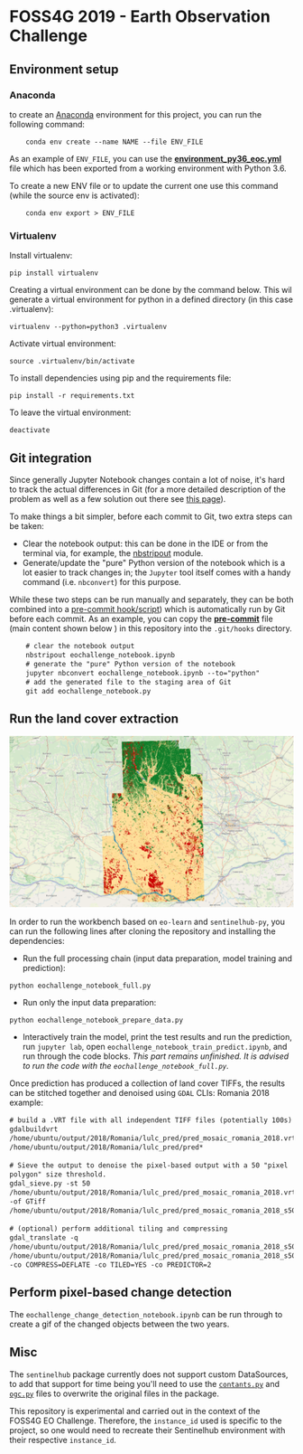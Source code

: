 # FOSS4G 2019 - Earth Observation Challenge 

## Environment setup 

### Anaconda
to create an [Anaconda](https://www.anaconda.com/) environment for this project, you can run the following command:

```shell script
    conda env create --name NAME --file ENV_FILE
```

As an example of `ENV_FILE`, you can use the **[environment_py36_eoc.yml](./environment_py36_eoc.yml)** file which has been exported from a working environment with Python 3.6.

To create a new ENV file  or to update the current one use this command (while the source env is activated):

```shell script
    conda env export > ENV_FILE     
```

### Virtualenv

Install virtualenv:
```shell script
pip install virtualenv
```
Creating a virtual environment can be done by the command below. 
This wil generate a virtual environment for python in a defined directory (in this case .virtualenv): 
```shell script
virtualenv --python=python3 .virtualenv
```

Activate virtual environment:
```shell script
source .virtualenv/bin/activate
```

To install dependencies using pip and the requirements file:
```shell script
pip install -r requirements.txt
```

To leave the virtual environment:
```shell script
deactivate
```

## Git integration
Since generally Jupyter Notebook changes contain a lot of noise, it's hard to track the actual differences in Git (for a more detailed description of the problem as well as a few solution out there see [this page](https://nextjournal.com/schmudde/how-to-version-control-jupyter)).

To make things a bit simpler, before each commit to Git, two extra steps can be taken:
* Clear the notebook output: this can be done in the IDE or from the terminal via, for example, the [nbstripout](https://github.com/kynan/nbstripout) module. 
* Generate/update the "pure" Python version of the notebook which is a lot easier to track changes in; the `Jupyter` tool itself comes with a handy command (i.e. `nbconvert`) for this purpose.

While these two steps can be run manually and separately, they can be both combined into a [pre-commit hook/script](https://githooks.com/)) which is automatically run by Git before each commit.
As an example, you can copy the **[pre-commit](./pre-commit)** file (main content shown below ) in this repository into the `.git/hooks` directory.

```shell script
    # clear the notebook output
    nbstripout eochallenge_notebook.ipynb
    # generate the "pure" Python version of the notebook
    jupyter nbconvert eochallenge_notebook.ipynb --to="python"
    # add the generated file to the staging area of Git
    git add eochallenge_notebook.py
```

## Run the land cover extraction

![Current Basemap, Yuck!](lc_outputs/romania_mosaic_2016.png)

In order to run the workbench based on `eo-learn` and `sentinelhub-py`, you can run the following lines 
after cloning the repository and installing the dependencies:

- Run the full processing chain (input data preparation, model training and prediction):
```shell script
python eochallenge_notebook_full.py
```

- Run only the input data preparation:
```shell script
python eochallenge_notebook_prepare_data.py
```

- Interactively train the model, print the test results and run the prediction, run `jupyter lab`, 
open `eochallenge_notebook_train_predict.ipynb`, and run through the code blocks. 
_This part remains unfinished. It is advised to run the code with the `eochallenge_notebook_full.py`._

Once prediction has produced a collection of land cover TIFFs, the results can be stitched together and denoised using `GDAL` CLIs:
Romania 2018 example:
```shell script
# build a .VRT file with all independent TIFF files (potentially 100s)
gdalbuildvrt /home/ubuntu/output/2018/Romania/lulc_pred/pred_mosaic_romania_2018.vrt /home/ubuntu/output/2018/Romania/lulc_pred/pred*

# Sieve the output to denoise the pixel-based output with a 50 "pixel polygon" size threshold.
gdal_sieve.py -st 50 /home/ubuntu/output/2018/Romania/lulc_pred/pred_mosaic_romania_2018.vrt -of GTiff /home/ubuntu/output/2018/Romania/lulc_pred/pred_mosaic_romania_2018_s50.tif

# (optional) perform additional tiling and compressing
gdal_translate -q /home/ubuntu/output/2018/Romania/lulc_pred/pred_mosaic_romania_2018_s50.tif /home/ubuntu/output/2018/Romania/lulc_pred/pred_mosaic_romania_2018_s50_compress.tif -co COMPRESS=DEFLATE -co TILED=YES -co PREDICTOR=2
```

## Perform pixel-based change detection

The `eochallenge_change_detection_notebook.ipynb` can be run through to create a gif of the changed objects between the two years.

## Misc

The `sentinelhub` package currently does not support custom DataSources, to add that support for time being you'll need to use the [`contants.py`](./constants.py) and [`ogc.py`](./ogc.py) files to overwrite the original files in the package.

This repository is experimental and carried out in the context of the FOSS4G EO Challenge. Therefore, the `instance_id` used is specific to the project, so one would need to recreate their Sentinelhub environment with their respective `instance_id`.
